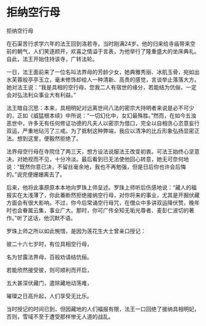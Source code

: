# 拒纳空行母

拒纳空行母

在石渠苦行求学六年的法王回到洛若寺，当时刚满24岁。他的归来给寺庙带来空前的朝气，人们笑逐颜开，欢喜之情溢于言表，为他举行了隆重盛大的坐床典礼。自此，法王开始住持该寺，广转法轮。

一日，法王面前来了一位名叫法界母的芳龄少女，她典雅秀丽、冰肌玉骨，宛如出水芙蓉般亭亭玉立，毫未修饰却给人一种清新、高贵的感觉，言谈举止落落大方。她对法王说：“我是具相的空行母，您我二人有宿世的缘分，若能结为伉俪，一定会对弘法利众事业大有利益。”

法王暗自沉思：本来，具相明妃对远离世间八法的密宗大持明者来说是必不可少的，正如《威猛根本续》中所说：“一切幻化中，女幻最殊胜。”然而，在如今五浊恶世中，许多无有任何修证功德的凡夫人以密宗为借口，完全以自相贪心恣意妄行双运，严重地玷污了三戒。为了抵制这种弊端，我应以清净的比丘形象弘扬显密正法。想到这里，便毅然拒绝了。

法界母空行母在寺院住了两三天，想方设法说服法王改变初衷。可法王始终心坚意决，对她视而不见，十分冷淡。最后看到已无法使他回心转意，她无可奈何地说：“既然你意已决，不留丝毫余地，我也不再勉强，但是日后你也许会后悔的。”说完便姗姗离去了。

后来，他将此事原原本本地向罗珠上师呈述。罗珠上师听后伤感地说：“藏人的福报实在太浅薄了，你此番断然拒绝接纳空行母，对你将来的事业，尤其是开掘伏藏方面会有很大影响。不过，你今后常诵空行母咒，在僧众中多讲双运降伏赞，晚年时也会眷属云集，事业广大。那时，你可广传全知无垢光尊者、麦彭仁波切的著作。”听了这话，他沉默不语。

罗珠上师之所以如此惋惜，是因为莲花生大士曾亲口授记：

彼二十六七岁时，有位具相空行母，

名为甘露法界母，百般劝请结伉俪。

若能欣然接受彼，则可顺利而开启，

五大甚深伏藏门，遣除藏地动荡难，

璀璨之日高升起，人们享受无比乐。

当时授记的时间已到，但因藏地的人们福报有限，法王一口回绝了接纳具相明妃，否则，雪域不至于遭受那样惨无人道的战乱。

